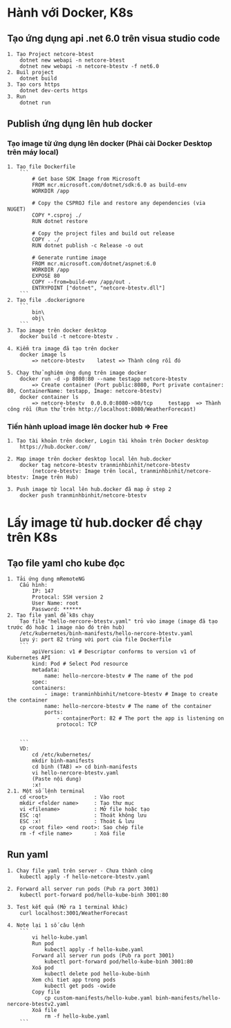 # Hành với Docker, K8s
## Tạo ứng dụng api .net 6.0 trên visua studio code
    1. Tạo Project netcore-btest
        dotnet new webapi -n netcore-btest
        dotnet new webapi -n netcore-btestv -f net6.0
    2. Buil project
        dotnet build
    3. Tạo cors https
        dotnet dev-certs https
    3. Run
        dotnet run

## Publish ứng dụng lên hub docker
### Tạo image từ ứng dụng lên docker (Phải cài Docker Desktop trên máy local)
    1. Tạo file Dockerfile
        ```
            # Get base SDK Image from Microsoft
            FROM mcr.microsoft.com/dotnet/sdk:6.0 as build-env
            WORKDIR /app

            # Copy the CSPROJ file and restore any dependencies (via NUGET)
            COPY *.csproj ./
            RUN dotnet restore

            # Copy the project files and build out release
            COPY . ./
            RUN dotnet publish -c Release -o out

            # Generate runtime image
            FROM mcr.microsoft.com/dotnet/aspnet:6.0
            WORKDIR /app
            EXPOSE 80
            COPY --from=build-env /app/out .
            ENTRYPOINT ["dotnet", "netcore-btestv.dll"]
        ```
    2. Tạo file .dockerignore
        ```
            bin\
            obj\
        ```
    3. Tạo image trên docker desktop
        docker build -t netcore-btestv .

    4. Kiểm tra image đã tạo trên docker
        docker image ls
            => netcore-btestv    latest => Thành công rồi đó

    5. Chạy thử nghiệm ứng dụng trên image docker
        docker run -d -p 8080:80 --name testapp netcore-btestv
            => Create container (Port public:8080, Port private container: 80, ContainerName: testapp, Image: netcore-btestv)
        docker container ls
            => netcore-btestv  0.0.0.0:8080->80/tcp     testapp  => Thành công rồi (Run thử trên http://localhost:8080/WeatherForecast)

### Tiến hành upload image lên docker hub => Free
    1. Tạo tài khoản trên docker, Login tài khoản trên Docker desktop
        https://hub.docker.com/

    2. Map image trên docker desktop local lên hub.docker
        docker tag netcore-btestv tranminhbinhit/netcore-btestv
            (netcore-btestv: Image trên local, tranminhbinhit/netcore-btestv: Image trên Hub)

    3. Push image từ local lên hub.docker đã map ở step 2
        docker push tranminhbinhit/netcore-btestv

# Lấy image từ hub.docker để chạy trên K8s
## Tạo file yaml cho kube đọc
    1. Tải ứng dụng mRemoteNG
        Cấu hình: 
            IP: 147
            Protocal: SSH version 2
            User Name: root
            Password: ******
    2. Tạo file yaml để k8s chạy
        Tạo file "hello-nercore-btestv.yaml" trỏ vào image (image đã tạo trước đó hoặc 1 image nào đó trên hub)
        /etc/kubernetes/binh-manifests/hello-nercore-btestv.yaml
        Lưu ý: port 82 trùng với port của file Dockerfile
        ```
            apiVersion: v1 # Descriptor conforms to version v1 of Kubernetes API
            kind: Pod # Select Pod resource
            metadata:
                name: hello-nercore-btestv # The name of the pod
            spec:
            containers:
                - image: tranminhbinhit/netcore-btestv # Image to create the container
                name: hello-nercore-btestv # The name of the container
                ports:
                    - containerPort: 82 # The port the app is listening on
                    protocol: TCP


        ```
        VD: 
            cd /etc/kubernetes/
            mkdir binh-manifests
            cd binh (TAB) => cd binh-manifests
            vi hello-nercore-btestv.yaml
            (Paste nội dung) 
            :x!
    2.1. Một số lệnh terminal 
        cd <root>               : Vào root
        mkdir <folder name>     : Tạo thư mục
        vi <filename>           : Mở file hoặc tạo
        ESC :q!                 : Thoát không lưu
        ESC :x!                 : Thoát & lưu
        cp <root file> <end root>: Sao chép file
        rm -f <file name>       : Xoá file     
        
## Run yaml 
    1. Chay file yaml trên server - Chưa thành công
        kubectl apply -f hello-netcore-btestv.yaml
    
    2. Forward all server run pods (Pub ra port 3001)
        kubectl port-forward pod/hello-kube-binh 3001:80

    3. Test kết quả (Mở ra 1 terminal khác) 
        curl localhost:3001/WeatherForecast

    4. Note lại 1 số câu lệnh
        ```
            vi hello-kube.yaml
            Run pod
                kubectl apply -f hello-kube.yaml
            Forward all server run pods (Pub ra port 3001)
                kubectl port-forward pod/hello-kube-binh 3001:80
            Xoá pod
                kubectl delete pod hello-kube-binh
            Xem chi tiet app trong pods
                kubectl get pods -owide
            Copy file 
                cp custom-manifests/hello-kube.yaml binh-manifests/hello-nercore-btestv2.yaml
            Xoá file
                rm -f hello-kube.yaml
        ```
        
            


    


        

    







